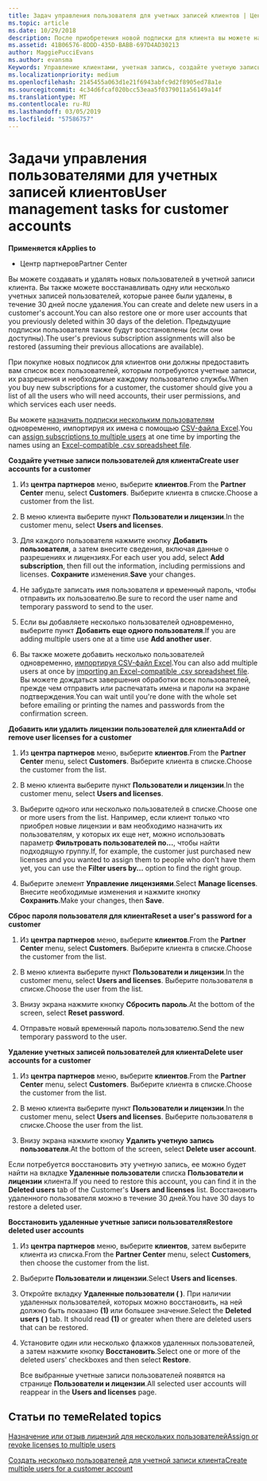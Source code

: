 ```yaml
---
title: Задач управления пользователя для учетных записей клиентов | Центр партнеров
ms.topic: article
ms.date: 10/29/2018
description: После приобретения новой подписки для клиента вы можете назначать лицензии определенным пользователям.
ms.assetid: 41B06576-8DDD-435D-BABB-697D4AD30213
author: MaggiePucciEvans
ms.author: evansma
Keywords: Управление клиентами, учетная запись, создайте учетную запись, лицензии, назначить лицензии, управление пользователями, пароль, сбросить пароль, изменение пароля
ms.localizationpriority: medium
ms.openlocfilehash: 2145455a063d1e21f6943abfc9d2f8905ed78a1e
ms.sourcegitcommit: 4c34d6fcaf020bcc53eaa5f0379011a56149a14f
ms.translationtype: MT
ms.contentlocale: ru-RU
ms.lasthandoff: 03/05/2019
ms.locfileid: "57586757"
---
```

# <a name="user-management-tasks-for-customer-accounts"></a><span data-ttu-id="1e67f-104">Задачи управления пользователями для учетных записей клиентов</span><span class="sxs-lookup"><span data-stu-id="1e67f-104">User management tasks for customer accounts</span></span>

<span data-ttu-id="1e67f-105">**Применяется к**</span><span class="sxs-lookup"><span data-stu-id="1e67f-105">**Applies to**</span></span>

-  <span data-ttu-id="1e67f-106">Центр партнеров</span><span class="sxs-lookup"><span data-stu-id="1e67f-106">Partner Center</span></span>



<span data-ttu-id="1e67f-107">Вы можете создавать и удалять новых пользователей в учетной записи клиента. Вы также можете восстанавливать одну или несколько учетных записей пользователей, которые ранее были удалены, в течение 30 дней после удаления.</span><span class="sxs-lookup"><span data-stu-id="1e67f-107">You can create and delete new users in a customer's account.You can also restore one or more user accounts that you previously deleted within 30 days of the deletion.</span></span> <span data-ttu-id="1e67f-108">Предыдущие подписки пользователя также будут восстановлены (если они доступны).</span><span class="sxs-lookup"><span data-stu-id="1e67f-108">The user's previous subscription assignments will also be restored (assuming their previous allocations are available).</span></span>

<span data-ttu-id="1e67f-109">При покупке новых подписок для клиентов они должны предоставить вам список всех пользователей, которым потребуются учетные записи, их разрешения и необходимые каждому пользователю службы.</span><span class="sxs-lookup"><span data-stu-id="1e67f-109">When you buy new subscriptions for a customer,  the customer should give you a list of all the users who will need accounts, their user permissions, and which services each user needs.</span></span>  

<span data-ttu-id="1e67f-110">Вы можете [назначить подписки нескольким пользователям](bulk-license-provisioning-for-multiple-users.md) одновременно, импортируя их имена с помощью [CSV-файла Excel](adding-multiple-users-to-a-customer-account.md).</span><span class="sxs-lookup"><span data-stu-id="1e67f-110">You can [assign subscriptions to multiple users](bulk-license-provisioning-for-multiple-users.md) at one time by importing the names using an [Excel-compatible .csv spreadsheet file](adding-multiple-users-to-a-customer-account.md).</span></span>

<a href="" id="createuseraccounts"></a>
<span data-ttu-id="1e67f-111">**Создайте учетные записи пользователей для клиента**</span><span class="sxs-lookup"><span data-stu-id="1e67f-111">**Create user accounts for a customer**</span></span>

1.  <span data-ttu-id="1e67f-112">Из **центра партнеров** меню, выберите **клиентов**.</span><span class="sxs-lookup"><span data-stu-id="1e67f-112">From the **Partner Center** menu, select **Customers**.</span></span> <span data-ttu-id="1e67f-113">Выберите клиента в списке.</span><span class="sxs-lookup"><span data-stu-id="1e67f-113">Choose a customer from the list.</span></span>

2.  <span data-ttu-id="1e67f-114">В меню клиента выберите пункт **Пользователи и лицензии**.</span><span class="sxs-lookup"><span data-stu-id="1e67f-114">In the customer menu, select **Users and licenses**.</span></span>

3.  <span data-ttu-id="1e67f-115">Для каждого пользователя нажмите кнопку **Добавить пользователя**, а затем внесите сведения, включая данные о разрешениях и лицензиях.</span><span class="sxs-lookup"><span data-stu-id="1e67f-115">For each user you add, select **Add subscription**, then fill out the information, including permissions and licenses.</span></span> <span data-ttu-id="1e67f-116">**Сохраните** изменения.</span><span class="sxs-lookup"><span data-stu-id="1e67f-116">**Save** your changes.</span></span>

4.  <span data-ttu-id="1e67f-117">Не забудьте записать имя пользователя и временный пароль, чтобы отправить их пользователю.</span><span class="sxs-lookup"><span data-stu-id="1e67f-117">Be sure to record the user name and temporary password to send to the user.</span></span> 

5.  <span data-ttu-id="1e67f-118">Если вы добавляете несколько пользователей одновременно, выберите пункт **Добавить еще одного пользователя**.</span><span class="sxs-lookup"><span data-stu-id="1e67f-118">If you are adding multiple users one at a time use **Add another user**.</span></span> 

6. <span data-ttu-id="1e67f-119">Вы также можете добавить несколько пользователей одновременно, [импортируя CSV-файл Excel](adding-multiple-users-to-a-customer-account.md).</span><span class="sxs-lookup"><span data-stu-id="1e67f-119">You can also add multiple users at once by [importing an Excel-compatible .csv spreadsheet file](adding-multiple-users-to-a-customer-account.md).</span></span> <span data-ttu-id="1e67f-120">Вы можете дождаться завершения обработки всех пользователей, прежде чем отправить или распечатать имена и пароли на экране подтверждения.</span><span class="sxs-lookup"><span data-stu-id="1e67f-120">You can wait until you're done with the whole set before emailing or printing the names and passwords from the confirmation screen.</span></span>

<a href="" id="userlicensing"></a>
<span data-ttu-id="1e67f-121">**Добавить или удалить лицензии пользователей для клиента**</span><span class="sxs-lookup"><span data-stu-id="1e67f-121">**Add or remove user licenses for a customer**</span></span>

1.  <span data-ttu-id="1e67f-122">Из **центра партнеров** меню, выберите **клиентов**.</span><span class="sxs-lookup"><span data-stu-id="1e67f-122">From the **Partner Center** menu, select **Customers**.</span></span> <span data-ttu-id="1e67f-123">Выберите клиента в списке.</span><span class="sxs-lookup"><span data-stu-id="1e67f-123">Choose the customer from the list.</span></span>

2.  <span data-ttu-id="1e67f-124">В меню клиента выберите пункт **Пользователи и лицензии**.</span><span class="sxs-lookup"><span data-stu-id="1e67f-124">In the customer menu, select **Users and licenses**.</span></span>

3.  <span data-ttu-id="1e67f-125">Выберите одного или несколько пользователей в списке.</span><span class="sxs-lookup"><span data-stu-id="1e67f-125">Choose one or more users from the list.</span></span> <span data-ttu-id="1e67f-126">Например, если клиент только что приобрел новые лицензии и вам необходимо назначить их пользователям, у которых их еще нет, можно использовать параметр **Фильтровать пользователей по...**, чтобы найти подходящую группу.</span><span class="sxs-lookup"><span data-stu-id="1e67f-126">If, for example, the customer just purchased new licenses and you wanted to assign them to people who don't have them yet, you can use the **Filter users by...** option to find the right group.</span></span>

4.  <span data-ttu-id="1e67f-127">Выберите элемент **Управление лицензиями**.</span><span class="sxs-lookup"><span data-stu-id="1e67f-127">Select **Manage licenses**.</span></span> <span data-ttu-id="1e67f-128">Внесите необходимые изменения и нажмите кнопку **Сохранить**.</span><span class="sxs-lookup"><span data-stu-id="1e67f-128">Make your changes, then **Save**.</span></span>

<a href="" id="resetpassword"></a>
<span data-ttu-id="1e67f-129">**Сброс пароля пользователя для клиента**</span><span class="sxs-lookup"><span data-stu-id="1e67f-129">**Reset a user's password for a customer**</span></span>

1.  <span data-ttu-id="1e67f-130">Из **центра партнеров** меню, выберите **клиентов**.</span><span class="sxs-lookup"><span data-stu-id="1e67f-130">From the **Partner Center** menu, select **Customers**.</span></span> <span data-ttu-id="1e67f-131">Выберите клиента в списке.</span><span class="sxs-lookup"><span data-stu-id="1e67f-131">Choose the customer from the list.</span></span>

2.  <span data-ttu-id="1e67f-132">В меню клиента выберите пункт **Пользователи и лицензии**.</span><span class="sxs-lookup"><span data-stu-id="1e67f-132">In the customer menu, select **Users and licenses**.</span></span> <span data-ttu-id="1e67f-133">Выберите пользователя в списке.</span><span class="sxs-lookup"><span data-stu-id="1e67f-133">Choose the user from the list.</span></span>

3.  <span data-ttu-id="1e67f-134">Внизу экрана нажмите кнопку **Сбросить пароль**.</span><span class="sxs-lookup"><span data-stu-id="1e67f-134">At the bottom of the screen, select **Reset password**.</span></span> 

4.  <span data-ttu-id="1e67f-135">Отправьте новый временный пароль пользователю.</span><span class="sxs-lookup"><span data-stu-id="1e67f-135">Send the new temporary password to the user.</span></span>

<a href="" id="deleteuseraccounts"></a>
<span data-ttu-id="1e67f-136">**Удаление учетных записей пользователей для клиента**</span><span class="sxs-lookup"><span data-stu-id="1e67f-136">**Delete user accounts for a customer**</span></span>

1.  <span data-ttu-id="1e67f-137">Из **центра партнеров** меню, выберите **клиентов**.</span><span class="sxs-lookup"><span data-stu-id="1e67f-137">From the **Partner Center** menu, select **Customers**.</span></span> <span data-ttu-id="1e67f-138">Выберите клиента в списке.</span><span class="sxs-lookup"><span data-stu-id="1e67f-138">Choose the customer from the list.</span></span>

2.  <span data-ttu-id="1e67f-139">В меню клиента выберите пункт **Пользователи и лицензии**.</span><span class="sxs-lookup"><span data-stu-id="1e67f-139">In the customer menu, select **Users and licenses**.</span></span> <span data-ttu-id="1e67f-140">Выберите пользователя в списке.</span><span class="sxs-lookup"><span data-stu-id="1e67f-140">Choose the user from the list.</span></span>

3.  <span data-ttu-id="1e67f-141">Внизу экрана нажмите кнопку **Удалить учетную запись пользователя**.</span><span class="sxs-lookup"><span data-stu-id="1e67f-141">At the bottom of the screen, select **Delete user account**.</span></span>

<span data-ttu-id="1e67f-142">Если потребуется восстановить эту учетную запись, ее можно будет найти на вкладке **Удаленные пользователи** списка **Пользователи и лицензии** клиента.</span><span class="sxs-lookup"><span data-stu-id="1e67f-142">If you need to restore this account, you can find it in the **Deleted users** tab of the Customer's **Users and licenses** list.</span></span> <span data-ttu-id="1e67f-143">Восстановить удаленного пользователя можно в течение 30 дней.</span><span class="sxs-lookup"><span data-stu-id="1e67f-143">You have 30 days to restore a deleted user.</span></span>

<a href="" id="restoreuseraccounts"></a>
<span data-ttu-id="1e67f-144">**Восстановить удаленные учетные записи пользователя**</span><span class="sxs-lookup"><span data-stu-id="1e67f-144">**Restore deleted user accounts**</span></span>

1.  <span data-ttu-id="1e67f-145">Из **центра партнеров** меню, выберите **клиентов**, затем выберите клиента из списка.</span><span class="sxs-lookup"><span data-stu-id="1e67f-145">From the **Partner Center** menu, select **Customers**, then choose the customer from the list.</span></span>

2.  <span data-ttu-id="1e67f-146">Выберите **Пользователи и лицензии**.</span><span class="sxs-lookup"><span data-stu-id="1e67f-146">Select **Users and licenses**.</span></span>

3.  <span data-ttu-id="1e67f-147">Откройте вкладку **Удаленные пользователи ( )**. При наличии удаленных пользователей, которых можно восстановить, на ней должно быть показано **(1)** или большее значение.</span><span class="sxs-lookup"><span data-stu-id="1e67f-147">Select the **Deleted users ( )** tab. It should read **(1)** or greater when there are deleted users that can be restored.</span></span>

4.  <span data-ttu-id="1e67f-148">Установите один или несколько флажков удаленных пользователей, а затем нажмите кнопку **Восстановить**.</span><span class="sxs-lookup"><span data-stu-id="1e67f-148">Select one or more of the deleted users' checkboxes and then select **Restore**.</span></span>

    <span data-ttu-id="1e67f-149">Все выбранные учетные записи пользователей появятся на странице **Пользователи и лицензии**.</span><span class="sxs-lookup"><span data-stu-id="1e67f-149">All selected user accounts will reappear in the **Users and licenses** page.</span></span>

## <a name="related-topics"></a><span data-ttu-id="1e67f-150">Статьи по теме</span><span class="sxs-lookup"><span data-stu-id="1e67f-150">Related topics</span></span>


[<span data-ttu-id="1e67f-151">Назначение или отзыв лицензий для нескольких пользователей</span><span class="sxs-lookup"><span data-stu-id="1e67f-151">Assign or revoke licenses to multiple users</span></span>](bulk-license-provisioning-for-multiple-users.md)

[<span data-ttu-id="1e67f-152">Создать несколько пользователей для учетной записи клиента</span><span class="sxs-lookup"><span data-stu-id="1e67f-152">Create multiple users for a customer account</span></span>](adding-multiple-users-to-a-customer-account.md)

 

 




